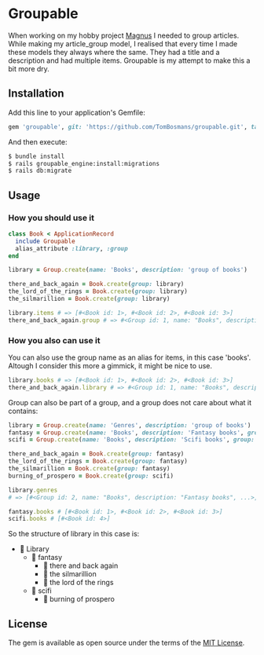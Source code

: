 # Groupable
When working on my hobby project [Magnus](https://github.com/TomBosmans/magnus) I needed to group articles. While making my article_group model, I realised that every time I made these models they always where the same. They had a title and a description and had multiple items. Groupable is my attempt to make this a bit more dry.

## Installation
Add this line to your application's Gemfile:

```ruby
gem 'groupable', git: 'https://github.com/TomBosmans/groupable.git', tag: '1.0'
```

And then execute:
```bash
$ bundle install
$ rails groupable_engine:install:migrations
$ rails db:migrate
```

## Usage
### How you should use it
```ruby
class Book < ApplicationRecord
  include Groupable
  alias_attribute :library, :group
end

library = Group.create(name: 'Books', description: 'group of books')

there_and_back_again = Book.create(group: library)
the_lord_of_the_rings = Book.create(group: library)
the_silmarillion = Book.create(group: library)

library.items # => [#<Book id: 1>, #<Book id: 2>, #<Book id: 3>]
there_and_back_again.group # => #<Group id: 1, name: "Books", description: "group of books", ...">
```

### How you also can use it
You can also use the group name as an alias for items, in this case 'books'. Altough I consider this more a gimmick, it might be nice to use.
```ruby
library.books # => [#<Book id: 1>, #<Book id: 2>, #<Book id: 3>]
there_and_back_again.library # => #<Group id: 1, name: "Books", description: "group of books", ...">
```

Group can also be part of a group, and a group does not care about what it contains:
```ruby
library = Group.create(name: 'Genres', description: 'group of books')
fantasy = Group.create(name: 'Books', description: 'Fantasy books', group: library)
scifi = Group.create(name: 'Books', description: 'Scifi books', group: library)

there_and_back_again = Book.create(group: fantasy)
the_lord_of_the_rings = Book.create(group: fantasy)
the_silmarillion = Book.create(group: fantasy)
burning_of_prospero = Book.create(group: scifi)

library.genres
# => [#<Group id: 2, name: "Books", description: "Fantasy books", ...>, #<Group id: 3, name: "Books", description: "Scifi books", ...>]

fantasy.books # [#<Book id: 1>, #<Book id: 2>, #<Book id: 3>]
scifi.books # [#<Book id: 4>]
```
So the structure of library in this case is:
* :file_folder: Library
  * :file_folder: fantasy
    * :closed_book: there and back again
    *  :closed_book: the silmarillion
    *  :closed_book: the lord of the rings
  * :file_folder: scifi
    *  :closed_book: burning of prospero

## License
The gem is available as open source under the terms of the [MIT License](https://opensource.org/licenses/MIT).
